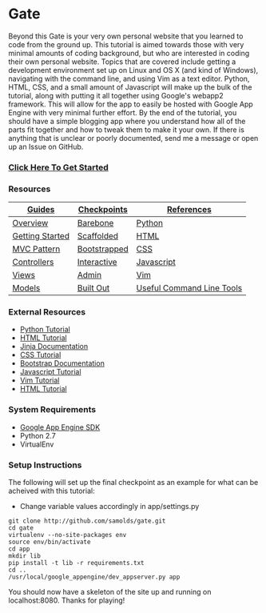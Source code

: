 # Gate
Beyond this Gate is your very own personal website that you learned to code from the
ground up. This tutorial is aimed towards those with very minimal amounts of coding
background, but who are interested in coding their own personal website. Topics that
are covered include getting a development environment set up on Linux and OS X (and
kind of Windows), navigating with the command line, and using Vim as a text editor.
Python, HTML, CSS, and a small amount of Javascript will make up the bulk of the
tutorial, along with putting it all together using Google's webapp2 framework. This
will allow for the app to easily be hosted with Google App Engine with very minimal
further effort. By the end of the tutorial, you should have a simple blogging app
where you understand how all of the parts fit together and how to tweak them to make
it your own. If there is anything that is unclear or poorly documented, send me a
message or open up an Issue on GitHub.


### [Click Here To Get Started](http://samolds.github.io/gate)


### Resources
[Guides](http://samolds.github.io/gate) | [Checkpoints](checkpoints) | [References](http://samolds.github.io/gate)
--- | --- | ---
[Overview](http://samolds.github.io/gate) | [Barebone](checkpoints/barebone) | [Python](http://samolds.github.io/gate)
[Getting Started](http://samolds.github.io/gate) | [Scaffolded](checkpoints/scaffolded) | [HTML](http://samolds.github.io/gate)
[MVC Pattern](http://samolds.github.io/gate) | [Bootstrapped](checkpoints/bootstrapped) | [CSS](http://samolds.github.io/gate)
[Controllers](http://samolds.github.io/gate) | [Interactive](checkpoints/interactive) | [Javascript](http://samolds.github.io/gate)
[Views](http://samolds.github.io/gate) | [Admin](checkpoints/admin) | [Vim](http://samolds.github.io/gate)
[Models](http://samolds.github.io/gate) | [Built Out](checkpoints) | [Useful Command Line Tools](http://samolds.github.io/gate)


### External Resources
* [Python Tutorial](#)
* [HTML Tutorial](#)
* [Jinja Documentation](http://jinja.pocoo.org/docs/dev/templates)
* [CSS Tutorial](#)
* [Bootstrap Documentation](http://getbootstrap.com/css)
* [Javascript Tutorial](#)
* [Vim Tutorial](#)
* [HTML Tutorial](#)


### System Requirements
* [Google App Engine SDK](http://developers.google.com/appengine/downloads)
* Python 2.7
* VirtualEnv


### Setup Instructions
The following will set up the final checkpoint as an example for what can be
acheived with this tutorial:

* Change variable values accordingly in app/settings.py

```
git clone http://github.com/samolds/gate.git
cd gate
virtualenv --no-site-packages env
source env/bin/activate
cd app
mkdir lib
pip install -t lib -r requirements.txt
cd ..
/usr/local/google_appengine/dev_appserver.py app
```

You should now have a skeleton of the site up and running on localhost:8080.
Thanks for playing!
